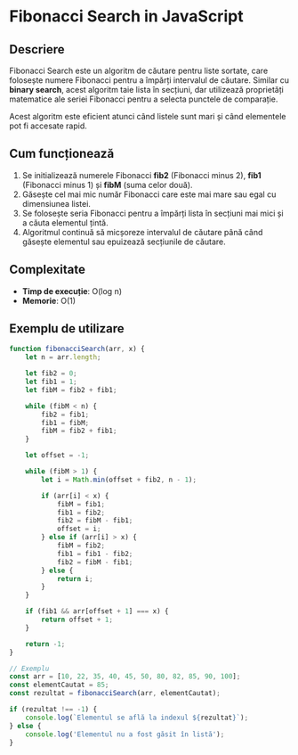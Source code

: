 # Fibonacci Search in JavaScript

## Descriere

Fibonacci Search este un algoritm de căutare pentru liste sortate, care folosește numere Fibonacci pentru a împărți intervalul de căutare. Similar cu **binary search**, acest algoritm taie lista în secțiuni, dar utilizează proprietăți matematice ale seriei Fibonacci pentru a selecta punctele de comparație.

Acest algoritm este eficient atunci când listele sunt mari și când elementele pot fi accesate rapid.

## Cum funcționează

1. Se initializează numerele Fibonacci **fib2** (Fibonacci minus 2), **fib1** (Fibonacci minus 1) și **fibM** (suma celor două).
2. Găsește cel mai mic număr Fibonacci care este mai mare sau egal cu dimensiunea listei.
3. Se folosește seria Fibonacci pentru a împărți lista în secțiuni mai mici și a căuta elementul țintă.
4. Algoritmul continuă să micșoreze intervalul de căutare până când găsește elementul sau epuizează secțiunile de căutare.

## Complexitate

- **Timp de execuție**: O(log n)
- **Memorie**: O(1)

## Exemplu de utilizare

```javascript
function fibonacciSearch(arr, x) {
    let n = arr.length;

    let fib2 = 0;
    let fib1 = 1;
    let fibM = fib2 + fib1;

    while (fibM < n) {
        fib2 = fib1;
        fib1 = fibM;
        fibM = fib2 + fib1;
    }

    let offset = -1;

    while (fibM > 1) {
        let i = Math.min(offset + fib2, n - 1);

        if (arr[i] < x) {
            fibM = fib1;
            fib1 = fib2;
            fib2 = fibM - fib1;
            offset = i;
        } else if (arr[i] > x) {
            fibM = fib2;
            fib1 = fib1 - fib2;
            fib2 = fibM - fib1;
        } else {
            return i;
        }
    }

    if (fib1 && arr[offset + 1] === x) {
        return offset + 1;
    }

    return -1;
}

// Exemplu
const arr = [10, 22, 35, 40, 45, 50, 80, 82, 85, 90, 100];
const elementCautat = 85;
const rezultat = fibonacciSearch(arr, elementCautat);

if (rezultat !== -1) {
    console.log(`Elementul se află la indexul ${rezultat}`);
} else {
    console.log('Elementul nu a fost găsit în listă');
}
